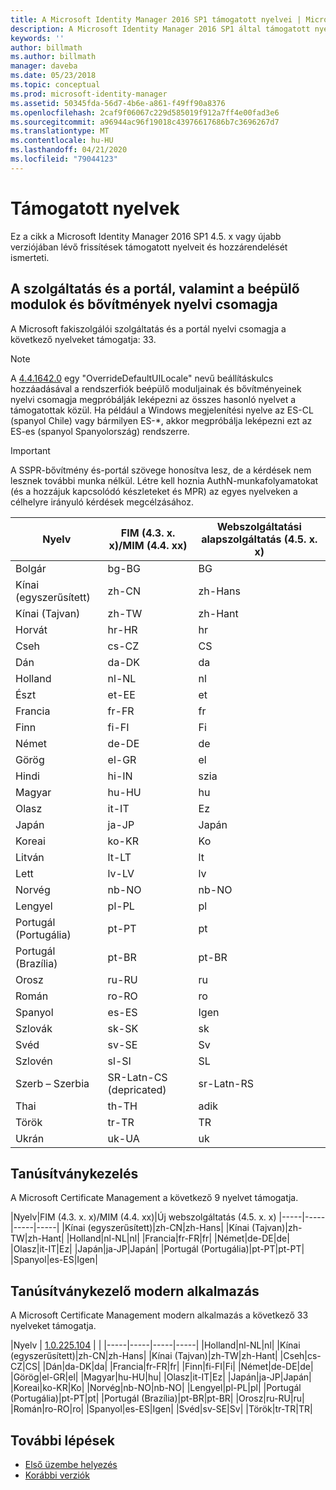 ```yaml
---
title: A Microsoft Identity Manager 2016 SP1 támogatott nyelvei | Microsoft Docs
description: A Microsoft Identity Manager 2016 SP1 által támogatott nyelvek listája.
keywords: ''
author: billmath
ms.author: billmath
manager: daveba
ms.date: 05/23/2018
ms.topic: conceptual
ms.prod: microsoft-identity-manager
ms.assetid: 50345fda-56d7-4b6e-a861-f49ff90a8376
ms.openlocfilehash: 2caf9f06067c229d585019f912a7ff4e00fad3e6
ms.sourcegitcommit: a96944ac96f19018c43976617686b7c3696267d7
ms.translationtype: MT
ms.contentlocale: hu-HU
ms.lasthandoff: 04/21/2020
ms.locfileid: "79044123"
---
```

# <a name="supported-languages"></a>Támogatott nyelvek

Ez a cikk a Microsoft Identity Manager 2016 SP1 4.5. x vagy újabb verziójában lévő frissítések támogatott nyelveit és hozzárendelését ismerteti.

## <a name="mim-service-and-portal-and-add-ins-and-extensions-language-pack"></a>A szolgáltatás és a portál, valamint a beépülő modulok és bővítmények nyelvi csomagja 

A Microsoft fakiszolgálói szolgáltatás és a portál nyelvi csomagja a következő nyelveket támogatja: 33.  

> [!NOTE]
> A [4.4.1642.0](https://support.microsoft.com/en-us/help/4021562/hotfix-rollup-package-build-4-4-1642-0-is-available-for-microsoft) egy "OverrideDefaultUILocale" nevű beállításkulcs hozzáadásával a rendszerfiók beépülő moduljainak és bővítményeinek nyelvi csomagja megpróbálják leképezni az összes hasonló nyelvet a támogatottak közül. Ha például a Windows megjelenítési nyelve az ES-CL (spanyol Chile) vagy bármilyen ES-\*, akkor megpróbálja leképezni ezt az ES-es (spanyol Spanyolország) rendszerre.

> [!IMPORTANT]
> A SSPR-bővítmény és-portál szövege honosítva lesz, de a kérdések nem lesznek további munka nélkül. Létre kell hoznia AuthN-munkafolyamatokat (és a hozzájuk kapcsolódó készleteket és MPR) az egyes nyelveken a célhelyre irányuló kérdések megcélzásához.

|       Nyelv        | FIM (4.3. x. x)/MIM (4.4. xx) | Webszolgáltatási alapszolgáltatás (4.5. x. x) |
|-----------------------|--------------------------|--------------|
|       Bolgár       |          bg-BG           |      BG      |
| Kínai (egyszerűsített)  |          zh-CN           |   zh-Hans    |
|   Kínai (Tajvan)    |          zh-TW           |   zh-Hant    |
|       Horvát        |          hr-HR           |      hr      |
|         Cseh         |          cs-CZ           |      CS      |
|        Dán         |          da-DK           |      da      |
|         Holland         |          nl-NL           |      nl      |
|       Észt        |          et-EE           |      et      |
|        Francia         |          fr-FR           |      fr      |
|        Finn        |          fi-FI           |      Fi      |
|        Német         |          de-DE           |      de      |
|         Görög         |          el-GR           |      el      |
|         Hindi         |          hi-IN           |      szia      |
|       Magyar       |          hu-HU           |      hu      |
|        Olasz        |          it-IT           |      Ez      |
|       Japán        |          ja-JP           |      Japán      |
|        Koreai         |          ko-KR           |      Ko      |
|      Litván       |          lt-LT           |      lt      |
|        Lett        |          lv-LV           |      lv      |
|       Norvég       |          nb-NO           |    nb-NO     |
|        Lengyel         |          pl-PL           |      pl      |
| Portugál (Portugália) |          pt-PT           |      pt      |
|  Portugál (Brazília)  |          pt-BR           |    pt-BR     |
|        Orosz        |          ru-RU           |      ru      |
|       Román        |          ro-RO           |      ro      |
|        Spanyol        |          es-ES           |      Igen      |
|        Szlovák         |          sk-SK           |      sk      |
|        Svéd        |          sv-SE           |      Sv      |
|       Szlovén       |          sl-SI           |      SL      |
|   Szerb – Szerbia    |  SR-Latn-CS (depricated)  |  sr-Latn-RS  |
|         Thai          |          th-TH           |      adik      |
|        Török        |          tr-TR           |      TR      |
|       Ukrán       |          uk-UA           |      uk      |

## <a name="certificate-management"></a>Tanúsítványkezelés 
A Microsoft Certificate Management a következő 9 nyelvet támogatja. 

|Nyelv|FIM (4.3. x. x)/MIM (4.4. xx)|Új webszolgáltatás (4.5. x. x)
|-----|-----|-----|-----|
|Kínai (egyszerűsített)|zh-CN|zh-Hans|
|Kínai (Tajvan)|zh-TW|zh-Hant|
|Holland|nl-NL|nl|
|Francia|fr-FR|fr|
|Német|de-DE|de|
|Olasz|it-IT|Ez|
|Japán|ja-JP|Japán|
|Portugál (Portugália)|pt-PT|pt-PT|
|Spanyol|es-ES|Igen|

## <a name="certificate-management-modern-application"></a>Tanúsítványkezelő modern alkalmazás  
A Microsoft Certificate Management modern alkalmazás a következő 33 nyelveket támogatja. 

|Nyelv | [1.0.225.104](https://www.microsoft.com/en-us/download/details.aspx?id=54954) | |
|-----|-----|-----|-----|
|Holland|nl-NL|nl|
|Kínai (egyszerűsített)|zh-CN|zh-Hans|
|Kínai (Tajvan)|zh-TW|zh-Hant|
|Cseh|cs-CZ|CS|
|Dán|da-DK|da|
|Francia|fr-FR|fr|
|Finn|fi-FI|Fi|
|Német|de-DE|de|
|Görög|el-GR|el|
|Magyar|hu-HU|hu|
|Olasz|it-IT|Ez|
|Japán|ja-JP|Japán|
|Koreai|ko-KR|Ko|
|Norvég|nb-NO|nb-NO|
|Lengyel|pl-PL|pl|
|Portugál (Portugália)|pt-PT|pt|
|Portugál (Brazília)|pt-BR|pt-BR|
|Orosz|ru-RU|ru|
|Román|ro-RO|ro|
|Spanyol|es-ES|Igen|
|Svéd|sv-SE|Sv|
|Török|tr-TR|TR|

## <a name="next-steps"></a>További lépések

- [Első üzembe helyezés](microsoft-identity-manager-deploy.md)
- [Korábbi verziók](reference/version-history.md)
